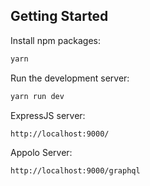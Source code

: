 ## Getting Started

Install npm packages:

```bash
yarn
```

Run the development server:

```bash
yarn run dev
```

ExpressJS server:

```
http://localhost:9000/
```

Appolo Server:

```
http://localhost:9000/graphql
```
